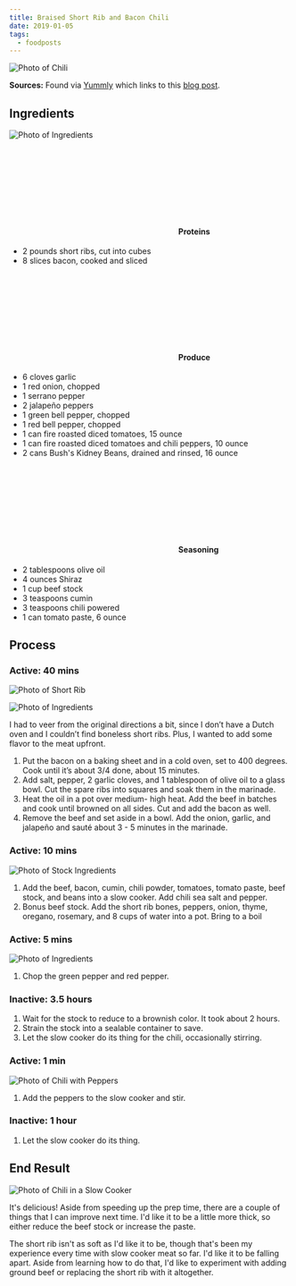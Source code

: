 ```yaml
---
title: Braised Short Rib and Bacon Chili
date: 2019-01-05
tags:
  - foodposts
---
```


<section class="dd-container dd-container--lg">

![Photo of Chili](https://res.cloudinary.com/dtlow08pj/image/upload/c_scale,w_2000/v1547347505/learning-to-cook/20190106_210030.jpg)

**Sources:** Found via [Yummly](https://www.yummly.com/) which links to this [blog post](https://www.goodlifeeats.com/braised-short-rib-and-bacon-chili/).

</section>

<div class="dd-title-wrapper">
  <div class="dd-title-container">
    <h2 class="dd-u-dib dd-u-mb-0 dd-u-pl-16 dd-u-pr-16 dd-title">Ingredients</h2>
  </div>
</div>

<section class="dd-container dd-card">

![Photo of Ingredients](https://res.cloudinary.com/dtlow08pj/image/upload/c_scale,w_1500/v1547347504/learning-to-cook/20190106_205628.jpg)

<h4 class="dd-u-fx dd-u-fx-aic">
  <span class="dd-icon-food dd-icon-food--x3 dd-u-mr-8">
    <svg class="dd-icon-food__svg"><use xlink:href="#icon-steak" /></svg>
  </span> 
  Proteins
</h4>

*   <span class="dd-u-fs-15">2</span> pounds short ribs, cut into cubes
*   <span class="dd-u-fs-15">8</span> slices bacon, cooked and sliced

<h4 class="dd-u-fx dd-u-fx-aic">
  <span class="dd-icon-food dd-icon-food--x3 dd-u-mr-8">
    <svg class="dd-icon-food__svg"><use xlink:href="#icon-broccoli" /></svg>
  </span> 
  Produce
</h4>

*   <span class="dd-u-fs-15">6</span> cloves garlic
*   <span class="dd-u-fs-15">1</span> red onion, chopped
*   <span class="dd-u-fs-15">1</span> serrano pepper
*   <span class="dd-u-fs-15">2</span> jalapeño peppers
*   <span class="dd-u-fs-15">1</span> green bell pepper, chopped
*   <span class="dd-u-fs-15">1</span> red bell pepper, chopped
*   <span class="dd-u-fs-15">1</span> can fire roasted diced tomatoes, 15 ounce
*   <span class="dd-u-fs-15">1</span> can fire roasted diced tomatoes and chili peppers, 10 ounce
*   <span class="dd-u-fs-15">2</span> cans Bush's Kidney Beans, drained and rinsed, 16 ounce

<h4 class="dd-u-fx dd-u-fx-aic">
  <span class="dd-icon-food dd-icon-food--x3 dd-u-mr-8">
    <svg class="dd-icon-food__svg"><use xlink:href="#icon-salt" /></svg>
  </span> 
  Seasoning
</h4>

*   <span class="dd-u-fs-15">2</span> tablespoons olive oil
*   <span class="dd-u-fs-15">4</span> ounces Shiraz
*   <span class="dd-u-fs-15">1</span> cup beef stock
*   <span class="dd-u-fs-15">3</span> teaspoons cumin
*   <span class="dd-u-fs-15">3</span> teaspoons chili powered
*   <span class="dd-u-fs-15">1</span> can tomato paste, 6 ounce

</section>

<div class="dd-title-wrapper">
  <div class="dd-title-container">
    <h2 class="dd-u-dib dd-u-mb-0 dd-u-pl-16 dd-u-pr-16 dd-title">Process</h2>
  </div>
</div>

<section class="dd-container dd-card dd-instructions-active dd-u-mt-48">

### Active: 40 mins

![Photo of Short Rib](https://res.cloudinary.com/dtlow08pj/image/upload/c_scale,w_1500/v1547347503/learning-to-cook/20190106_205703.jpg)

![Photo of Ingredients](https://res.cloudinary.com/dtlow08pj/image/upload/c_scale,w_1500/v1547347502/learning-to-cook/20190106_205728.jpg)

<p class="dd-u-mt-0">I had to veer from the original directions a bit, since I don’t have a Dutch oven and I couldn’t find boneless short ribs. Plus, I wanted to add some flavor to the meat upfront.</p>

1.  Put the bacon on a baking sheet and in a cold oven, set to 400 degrees. Cook until it’s about 3/4 done, about 15 minutes.
2.  Add salt, pepper, 2 garlic cloves, and 1 tablespoon of olive oil to a glass bowl. Cut the spare ribs into squares and soak them in the marinade.
3.  Heat the oil in a pot over medium- high heat. Add the beef in batches and cook until browned on all sides. Cut and add the bacon as well.
4.  Remove the beef and set aside in a bowl. Add the onion, garlic, and jalapeño and sauté about 3 - 5 minutes in the marinade.

</section>

<section class="dd-container dd-card dd-u-mt-48 dd-instructions-active">

### Active: 10 mins

![Photo of Stock Ingredients](https://res.cloudinary.com/dtlow08pj/image/upload/c_scale,w_1500/v1547347503/learning-to-cook/20190106_205933.jpg)

1.  Add the beef, bacon, cumin, chili powder, tomatoes, tomato paste, beef stock, and beans into a slow cooker. Add chili sea salt and pepper.
2.  Bonus beef stock. Add the short rib bones, peppers, onion, thyme, oregano, rosemary, and 8 cups of water into a pot. Bring to a boil

</section>

<section class="dd-container dd-card dd-u-mt-48 dd-instructions-active">

### Active: 5 mins

![Photo of Ingredients](https://res.cloudinary.com/dtlow08pj/image/upload/c_scale,w_1500/v1547347502/learning-to-cook/20190106_205826.jpg)

1.  Chop the green pepper and red pepper.

</section>

<section class="dd-container dd-card dd-u-mt-48 dd-instructions-inactive">

### Inactive: 3.5 hours

1.  Wait for the stock to reduce to a brownish color. It took about 2 hours.
2.  Strain the stock into a sealable container to save.
3.  Let the slow cooker do its thing for the chili, occasionally stirring.

</section>

<section class="dd-container dd-card dd-u-mt-48 dd-instructions-active">

### Active: 1 min

![Photo of Chili with Peppers](https://res.cloudinary.com/dtlow08pj/image/upload/c_scale,w_1500/v1547347506/learning-to-cook/20190106_205959.jpg)

1.  Add the peppers to the slow cooker and stir.

</section>

<section class="dd-container dd-card dd-u-mt-48 dd-instructions-inactive">

### Inactive: 1 hour

1.  Let the slow cooker do its thing.

</section>

<div class="dd-title-wrapper">
  <div class="dd-title-container">
    <h2 class="dd-u-dib dd-u-mb-0 dd-u-pl-16 dd-u-pr-16 dd-title">End Result</h2>
  </div>
</div>

<section class="dd-container dd-card dd-u-mt-48">

![Photo of Chili in a Slow Cooker](https://res.cloudinary.com/dtlow08pj/image/upload/c_scale,w_1500/v1547347501/learning-to-cook/20190106_205909.jpg)

It's delicious! Aside from speeding up the prep time, there are a couple of things that I can improve next time. I'd like it to be a little more thick, so either reduce the beef stock or increase the paste.

<p class="dd-u-mb-0">The short rib isn't as soft as I'd like it to be, though that's been my experience every time with slow cooker meat so far. I'd like it to be falling apart. Aside from learning how to do that, I'd like to experiment with adding ground beef or replacing the short rib with it altogether.</p>

</section>